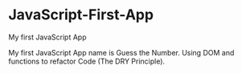 # JavaScript-First-App
My first JavaScript App

My first JavaScript App name is Guess the Number.
Using DOM and functions to refactor Code (The DRY Principle).
